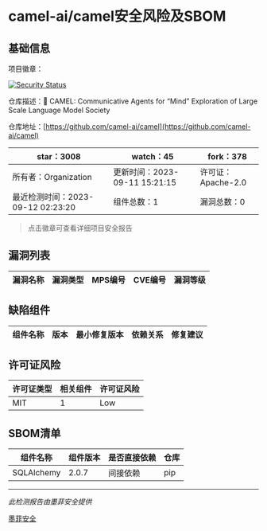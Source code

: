 # camel-ai/camel安全风险及SBOM

## 基础信息

项目徽章：

[![Security Status](https://www.murphysec.com/platform3/v31/badge/1701300320788594688.svg)](https://www.murphysec.com/console/report/1701300320541130752/1701300320788594688)

仓库描述：🐫 CAMEL: Communicative Agents for “Mind” Exploration of Large Scale Language Model Society

仓库地址：[https://github.com/camel-ai/camel](https://github.com/camel-ai/camel)

| star：3008 | watch：45 | fork：378 |
| ----------- | -------------- | ------------ |
| 所有者：Organization | 更新时间：2023-09-11 15:21:15 | 许可证：Apache-2.0 |
| 最近检测时间：2023-09-12 02:23:20 | 组件总数：1 | 漏洞总数：0 |

> 点击徽章可查看详细项目安全报告



## 漏洞列表

| 漏洞名称 | 漏洞类型 | MPS编号 | CVE编号 | 漏洞等级 |
| ------- | ------ | ------- | ------ | ----- |





## 缺陷组件

| 组件名称 | 版本 | 最小修复版本 | 依赖关系 | 修复建议 |
| -------- | ---- | ------------ | -------- | -------- |





## 许可证风险

| 许可证类型 | 相关组件 | 许可证风险 |
| ---------- | -------- | ---------- |
|MIT|1|Low|




## SBOM清单

| 组件名称 | 组件版本 | 是否直接依赖 | 仓库 |
| -------- | -------- | ------------ | ---- |
|SQLAlchemy|2.0.7|间接依赖|pip|


------

*此检测报告由墨菲安全提供*

[墨菲安全](www.murphysec.com)